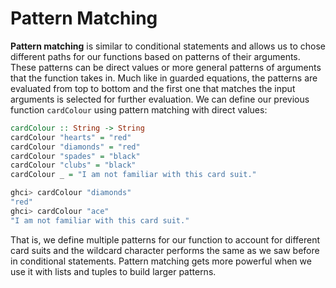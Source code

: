 # Pattern Matching

**Pattern matching** is similar to conditional statements and allows us to chose different paths for our functions based on patterns of their arguments. These patterns can be direct values or more general patterns of arguments that the function takes in. Much like in guarded equations, the patterns are evaluated from top to bottom and the first one that matches the input arguments is selected for further evaluation. We can define our previous function `cardColour` using pattern matching with direct values:

```haskell
cardColour :: String -> String
cardColour "hearts" = "red"
cardColour "diamonds" = "red"
cardColour "spades" = "black"
cardColour "clubs" = "black"
cardColour _ = "I am not familiar with this card suit."

ghci> cardColour "diamonds"
"red"
ghci> cardColour "ace"
"I am not familiar with this card suit."
```

That is, we define multiple patterns for our function to account for different card suits and the wildcard character performs the same as we saw before in conditional statements. Pattern matching gets more powerful when we use it with lists and tuples to build larger patterns.

